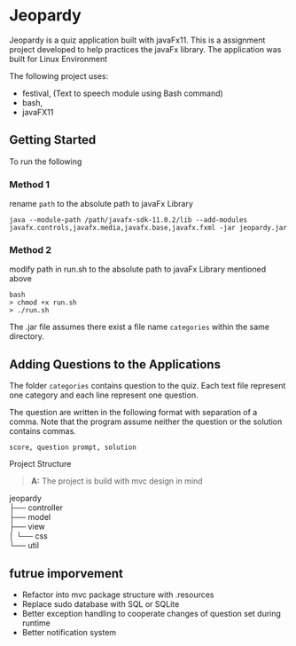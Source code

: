 # Jeopardy

Jeopardy is a quiz application built with javaFx11. This is a assignment project developed to help practices
the javaFx library. The application was built for Linux Environment


The following project uses:
- festival, (Text to speech module using Bash command)
- bash,
- javaFX11

## Getting Started
To run the following
### Method 1
rename ```path``` to the absolute path to javaFx Library
```
java --module-path /path/javafx-sdk-11.0.2/lib --add-modules javafx.controls,javafx.media,javafx.base,javafx.fxml -jar jeopardy.jar
```
### Method 2
modify path in run.sh to the absolute path to javaFx Library mentioned above
```
bash
> chmod +x run.sh
> ./run.sh
```
The .jar file assumes there exist a file name ```categories``` within the same directory.

## Adding Questions to the Applications
The folder ```categories``` contains question to the quiz. Each text file represent one category
and each line represent one question.

The question are written in the following format with separation of a comma.
Note that the program assume neither the question or the solution contains commas.
```
score, question prompt, solution
```


Project Structure

> **A:** The project is build with mvc design in mind

 jeopardy  
    ├── controller  
    ├── model   
    ├── view  
    │   └── css  
    └── util



## futrue imporvement
- Refactor into mvc package structure with .resources
- Replace sudo database with SQL or SQLite
- Better exception handling to cooperate changes of question set during runtime
- Better notification system
